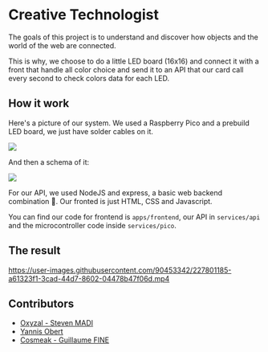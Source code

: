 # Creative Technologist

The goals of this project is to understand and discover how objects and the world of the web are connected.

This is why, we choose to do a little LED board (16x16) and connect it with a front that handle all color choice and send it to an API that our card call every second to check colors data for each LED.


## How it work

Here's a picture of our system. We used a Raspberry Pico and a prebuild LED board, we just have solder cables on it.

![](/docs/assembly.jpg)

And then a schema of it: 

![](/docs/schema.jpeg)

For our API, we used NodeJS and express, a basic web backend combination 🙂. Our fronted is just HTML, CSS and Javascript.

You can find our code for frontend is `apps/frontend`, our API in `services/api` and the microcontroller code inside `services/pico`.


## The result

https://user-images.githubusercontent.com/90453342/227801185-a61323f1-3cad-44d7-8602-04478b47f06d.mp4


## Contributors

- [Oxyzal - Steven MADI](https://github.com/Oxyzal)
- [Yannis Obert](https://github.com/yannisobert)
- [Cosmeak - Guillaume FINE](https://github.com/Cosmeak)
